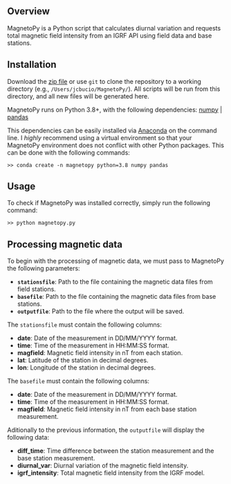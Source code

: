 ## Overview
MagnetoPy is a Python script that calculates diurnal variation and requests total magnetic field intensity from an IGRF API using field data and base stations.

## Installation
Download the [zip file](https://github.com/JCBucio/MagnetoPy/archive/refs/heads/main.zip) or use `git` to clone the repository to a working directory (e.g., `/Users/jcbucio/MagnetoPy/`). All scripts will be run from this directory, and all new files will be generated here.

MagnetoPy runs on Python 3.8+, with the following dependencies:
[numpy](https://numpy.org/) | [pandas](https://pandas.pydata.org/)

This dependencies can be easily installed via [Anaconda](https://www.anaconda.com/) on the command line. I *highly* recommend using a virtual environment so that your MagnetoPy environment does not conflict with other Python packages.
This can be done with the following commands:
```
>> conda create -n magnetopy python=3.8 numpy pandas
```

## Usage
To check if MagnetoPy was installed correctly, simply run the following command:
```
>> python magnetopy.py
```

## Processing magnetic data
To begin with the processing of magnetic data, we must pass to MagnetoPy the following parameters:

- **`stationsfile`**: Path to the file containing the magnetic data files from field stations.
- **`basefile`**: Path to the file containing the magnetic data files from base stations.
- **`outputfile`**: Path to the file where the output will be saved.

The `stationsfile` must contain the following columns:
- **date**: Date of the measurement in DD/MM/YYYY format.
- **time**: Time of the measurement in HH:MM:SS format.
- **magfield**: Magnetic field intensity in nT from each station.
- **lat**: Latitude of the station in decimal degrees.
- **lon**: Longitude of the station in decimal degrees.

The `basefile` must contain the following columns:
- **date**: Date of the measurement in DD/MM/YYYY format.
- **time**: Time of the measurement in HH:MM:SS format.
- **magfield**: Magnetic field intensity in nT from each base station measurement.

Aditionally to the previous information, the `outputfile` will display the following data:
- **diff_time**: Time difference between the station measurement and the base station measurement.
- **diurnal_var**: Diurnal variation of the magnetic field intensity.
- **igrf_intensity**: Total magnetic field intensity from the IGRF model.